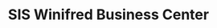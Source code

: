 ---
title: "SIS Winifred Business Center"
url: /zwedru/sis-winifred-business-center/
shop: convenience
---